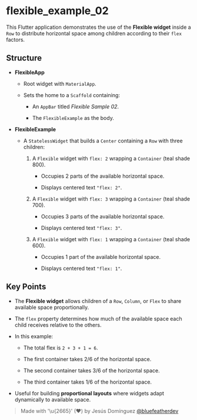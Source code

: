 # flexible_example_02

This Flutter application demonstrates the use of the **Flexible widget** inside a `Row` to distribute horizontal space among children according to their `flex` factors.

## Structure

- **FlexibleApp**

  - Root widget with `MaterialApp`.

  - Sets the home to a `Scaffold` containing:

    - An `AppBar` titled *Flexible Sample 02*.

    - The `FlexibleExample` as the body.

- **FlexibleExample**

  - A `StatelessWidget` that builds a `Center` containing a `Row` with three children:

    1. A `Flexible` widget with `flex: 2` wrapping a `Container` (teal shade 800).

       - Occupies 2 parts of the available horizontal space.

       - Displays centered text `"flex: 2"`.

    2. A `Flexible` widget with `flex: 3` wrapping a `Container` (teal shade 700).

       - Occupies 3 parts of the available horizontal space.

       - Displays centered text `"flex: 3"`.

    3. A `Flexible` widget with `flex: 1` wrapping a `Container` (teal shade 600).

       - Occupies 1 part of the available horizontal space.

       - Displays centered text `"flex: 1"`.

## Key Points

- The **Flexible widget** allows children of a `Row`, `Column`, or `Flex` to share available space proportionally.

- The `flex` property determines how much of the available space each child receives relative to the others.

- In this example:

  - The total flex is `2 + 3 + 1 = 6`.

  - The first container takes 2/6 of the horizontal space.

  - The second container takes 3/6 of the horizontal space.

  - The third container takes 1/6 of the horizontal space.

- Useful for building **proportional layouts** where widgets adapt dynamically to available space.

> Made with '\u{2665}' (♥) by Jesús Domínguez [@bluefeatherdev](https://github.com/bluefeatherdev)
